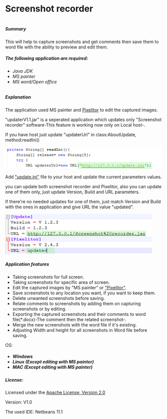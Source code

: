 <h1>Screenshot recorder<h1>
<h5>Summary</h5>
<p>This will help to capture screenshots and get comments then save them to word file with the ability to preview and edit them.</p>
<h5>The following application are required:<h6> 
<ul>
  <li>Java JDK</li>
  <li>MS painter</li>
  <li>MS word/Open office</li>
  </ul
  <div>
  <h5>Explanation</h5>
  <p>The application used MS painter and <a href="https://github.com/lbalazscs/Pixelitor">Pixelitor</a> to edit the captured images.</p> 
  <p>"updaterV1.1.jar" is a seperated application which updates only "Screenshot recorder" software-This feature is working now only on Local host-.</p>
  <p>If you have host just update "updaterUrl" in class:AboutUpdate, method:readIni()</p>
  <img src="https://github.com/salah-hadi/recordScreenshot/raw/master/src/icons/readMe.png">
  <p>Add <u>"update.ini"</u> file to your host and update the current parameters values.<p>
  <p>you can update both screenshot recorder and Pixelitor, also you can update one of them only, just update Version, Build and URL parameters.</p>
  <p>If there're no needed updates for one of them, just match Version and Build with the ones in application and give URL the value "updated".</p>
  <img src="https://github.com/salah-hadi/recordScreenshot/raw/master/src/icons/readme2.png">
  </div>
  <h5>Application features</h5>
  <ul>
    <li>Taking screenshots for full screen.</li>
    <li>Taking screenshots for specific area of screen.</li>
    <li>Edit the captured images by "MS painter" or <a href="http://pixelitor.sourceforge.net/">"Pixelitor"<a>.</li>
    <li>Save screenshots to any location you want, if you want to keep them.</li>
    <li>Delete unwanted screenshots before saving.</li>
    <li>Relate comments to screenshots by adding them on capturing screenshots or by editing.</li>
    <li>Exporting the captured screenshots and their comments to word file(*.docx)-The comment then the related screenshot-.</li>
    <li>Merge the new screenshots with the word file if it's existing.</li>
    <li>Adjusting Width and height for all screenshots in Word file before saving.</li>
  </ul>
      </h5>OS:<h5>
  <ul>
    <li>Windows</li>
    <li>Linux (Except editing with MS painter)</li>
    <li>MAC (Except editing with MS painter)</li>
  </ul>
  <h5>License:</h5>
  <p>Licensed under the <a href="http://www.apache.org/licenses/LICENSE-2.0">Apache License, Version 2.0</a></p>
  <footer>
    <p>Version: V1.0</p>
    <p>The used IDE: Netbeans 11.1</p>
  </footer>
